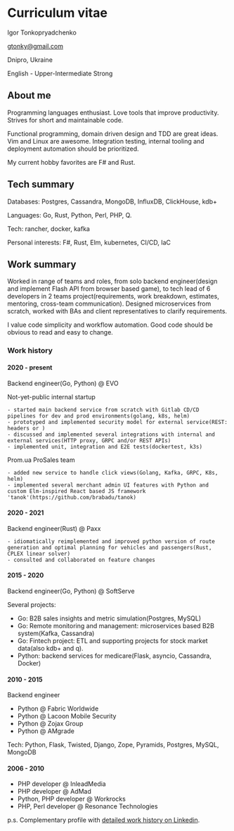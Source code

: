 # Curriculum vitae

Igor Tonkopryadchenko

gtonky@gmail.com

Dnipro, Ukraine

English - Upper-Intermediate Strong

## About me

Programming languages enthusiast. Love tools that improve productivity. Strives for short and maintainable code.

Functional programming, domain driven design and TDD are great ideas. Vim and Linux are awesome. Integration testing, internal tooling and deployment automation should be prioritized.

My current hobby favorites are F# and Rust.

## Tech summary

Databases: Postgres, Cassandra, MongoDB, InfluxDB, ClickHouse, kdb+

Languages: Go, Rust, Python, Perl, PHP, Q.

Tech: rancher, docker, kafka

Personal interests: F#, Rust, Elm, kubernetes, CI/CD, IaC

## Work summary

Worked in range of teams and roles, from solo backend engineer(design and implement Flash API from browser based game), to tech lead of 6 developers in 2 teams project(requirements, work breakdown, estimates, mentoring, cross-team communication). Designed microservices from scratch, worked with BAs and client representatives to clarify requirements.

I value code simplicity and workflow automation. Good code should be obvious to read and easy to change.

### Work history

#### 2020 - present

Backend engineer(Go, Python) @ EVO

 Not-yet-public internal startup

    - started main backend service from scratch with Gitlab CD/CD pipelines for dev and prod environments(golang, k8s, helm)
    - prototyped and implemented security model for external service(REST: headers or )
    - discussed and implemented several integrations with internal and external services(HTTP proxy, GRPC and/or REST APIs)
    - implemented unit, integration and E2E tests(dockertest, k3s)

 Prom.ua ProSales team

    - added new service to handle click views(Golang, Kafka, GRPC, K8s, helm)
    - implemented several merchant admin UI features with Python and custom Elm-inspired React based JS framework 'tanok'(https://github.com/brabadu/tanok)


#### 2020 - 2021

Backend engineer(Rust) @ Paxx

    - idiomatically reimplemented and improved python version of route generation and optimal planning for vehicles and passengers(Rust, CPLEX linear solver)
    - consulted and collaborated on feature changes


#### 2015 - 2020

Backend engineer(Go, Python) @ SoftServe

Several projects:

* Go:     B2B sales insights and metric simulation(Postgres, MySQL)
* Go:     Remote monitoring and management: microservices based B2B system(Kafka, Cassandra)
* Go:     Fintech project: ETL and supporting projects for stock market data(also kdb+ and q).
* Python: backend services for medicare(Flask, asyncio, Cassandra, Docker)

#### 2010 - 2015

Backend engineer

* Python @ Fabric Worldwide
* Python @ Lacoon Mobile Security
* Python @ Zojax Group
* Python @ AMgrade

Tech: Python, Flask, Twisted, Django, Zope, Pyramids, Postgres, MySQL, MongoDB


#### 2006 - 2010

* PHP developer @ InleadMedia
* PHP developer @ AdMad
* Python, PHP developer @ Workrocks
* PHP, Perl developer @ Resonance Technologies

p.s. Complementary profile with [detailed work history on Linkedin](https://www.linkedin.com/in/tonky/).